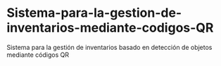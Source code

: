 # Sistema-para-la-gestion-de-inventarios-mediante-codigos-QR
Sistema para la gestión de inventarios basado en detección de objetos mediante códigos QR
